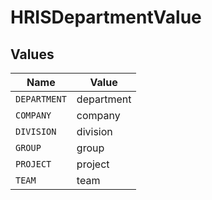 # HRISDepartmentValue


## Values

| Name         | Value        |
| ------------ | ------------ |
| `DEPARTMENT` | department   |
| `COMPANY`    | company      |
| `DIVISION`   | division     |
| `GROUP`      | group        |
| `PROJECT`    | project      |
| `TEAM`       | team         |